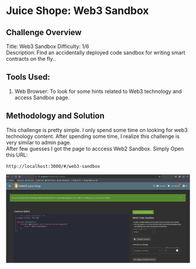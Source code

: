 # Juice Shope: Web3 Sandbox

## Challenge Overview  
Title: Web3 Sandbox
Difficulty: 1/6  
Description: Find an accidentally deployed code sandbox for writing smart contracts on the fly..  

## Tools Used:  
1. Web Browser: To look for some hints related to Web3 technology and access Sandbox page.  

## Methodology and Solution
This challenge is pretty simple. I only spend some time on looking for web3 technology content. After spending some time, I realize this challenge is very similar to admin page.  
After few guesses I got the page to acccess Web2 Sandbox. Simply Open this URL:
```html
http://localhost:3000/#/web3-sandbox
```
![My Images](../Images/Web3.png)
